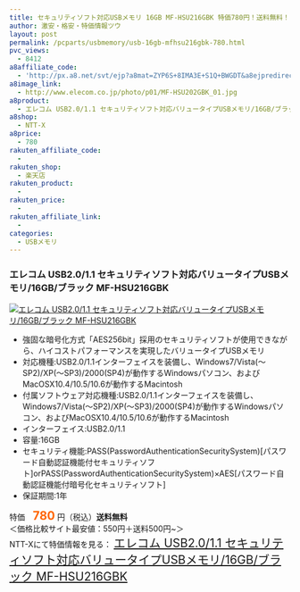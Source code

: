 ```yaml
---
title: セキュリティソフト対応USBメモリ 16GB MF-HSU216GBK 特価780円！送料無料！
author: 激安・格安・特価情報ツウ
layout: post
permalink: /pcparts/usbmemory/usb-16gb-mfhsu216gbk-780.html
pvc_views:
  - 8412
a8affiliate_code:
  - 'http://px.a8.net/svt/ejp?a8mat=ZYP6S+8IMA3E+S1Q+BWGDT&a8ejpredirect=http://nttxstore.jp/_II_EL13730463'
a8image_link:
  - http://www.elecom.co.jp/photo/p01/MF-HSU202GBK_01.jpg
a8product:
  - エレコム USB2.0/1.1 セキュリティソフト対応バリュータイプUSBメモリ/16GB/ブラック MF-HSU216GBK
a8shop:
  - NTT-X
a8price:
  - 780
rakuten_affiliate_code:
  - 
rakuten_shop:
  - 楽天店
rakuten_product:
  - 
rakuten_price:
  - 
rakuten_affiliate_link:
  - 
categories:
  - USBメモリ
---
```

### エレコム USB2.0/1.1 セキュリティソフト対応バリュータイプUSBメモリ/16GB/ブラック MF-HSU216GBK

<div class="img-bg2 img_L">
  <a title="エレコム USB2.0/1.1 セキュリティソフト対応バリュータイプUSBメモリ/16GB/ブラック MF-HSU216GBK" href="http://px.a8.net/svt/ejp?a8mat=ZYP6S+8IMA3E+S1Q+BWGDT&a8ejpredirect=http://nttxstore.jp/_II_EL13730463" target="_blank"><img src="http://i2.wp.com/www.elecom.co.jp/photo/p01/MF-HSU202GBK_01.jpg?resize=120%2C120" border="0" alt="エレコム USB2.0/1.1 セキュリティソフト対応バリュータイプUSBメモリ/16GB/ブラック MF-HSU216GBK" style="border: 0pt none;" data-recalc-dims="1" /></a>
</div>

<!--more-->

  * 強固な暗号化方式「AES256bit」採用のセキュリティソフトが使用できながら、ハイコストパフォーマンスを実現したバリュータイプUSBメモリ
  * 対応機種:USB2.0/1.1インターフェイスを装備し、Windows7/Vista(～SP2)/XP(～SP3)/2000(SP4)が動作するWindowsパソコン、およびMacOSX10.4/10.5/10.6が動作するMacintosh
  * 付属ソフトウェア対応機種:USB2.0/1.1インターフェイスを装備し、Windows7/Vista(～SP2)/XP(～SP3)/2000(SP4)が動作するWindowsパソコン、およびMacOSX10.4/10.5/10.6が動作するMacintosh
  * インターフェイス:USB2.0/1.1
  * 容量:16GB
  * セキュリティ機能:PASS(PasswordAuthenticationSecuritySystem)[パスワード自動認証機能付セキュリティソフト]orPASS(PasswordAuthenticationSecuritySystem)×AES[パスワード自動認証機能付暗号化セキュリティソフト]
  * 保証期間:1年

特価　<span style="color: #ff6600; font-size: 150%;"><strong>780</strong></span> 円（税込）**送料無料**  
＜価格比較サイト最安値：550円＋送料500円~＞  
NTT-Xにて特価情報を見る： <span style="font-size: 150%;"><a href="http://px.a8.net/svt/ejp?a8mat=ZYP6S+8IMA3E+S1Q+BWGDT&a8ejpredirect=http://nttxstore.jp/_II_EL13730463" target="_blank">エレコム USB2.0/1.1 セキュリティソフト対応バリュータイプUSBメモリ/16GB/ブラック MF-HSU216GBK</a></span>